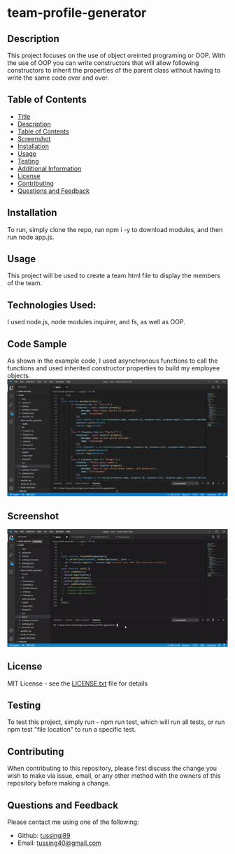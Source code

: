 
  
  # team-profile-generator
 
  ## Description
  This project focuses on the use of object oreinted programing or OOP. With the use of OOP you can write constructors that will allow following constructors to inherit the properties of the parent class without having to write the same code over and over.
  
  ## Table of Contents
  - [Title](#Title)
  - [Description](#description)
  - [Table of Contents](#table-of-contents)
  - [Screenshot](#screenshots)
  - [Installation](#installation)
  - [Usage](#usage)
  - [Testing](#testing)
  - [Additional Information](#additional-information)
  - [License](#license)
  - [Contributing](#contributing)
  - [Questions and Feedback](#questions-and-feedback)

  ## Installation
   To run, simply clone the repo, run npm i -y to download modules, and then run node app.js.

  ## Usage
  This project will be used to create a team.html file to display the members of the team.

  ## Technologies Used:
  I used node.js, node modules inquirer, and fs, as well as OOP.

  ## Code Sample
  As shown in the example code, I used asynchronous functions to call the functions and used inherited constructor properties to build my employee objects.
  <img src="./assets/sampleCode.png" alt="team-profile-generator"/>

  ## Screenshot
  <img src="./assets/screenshot.gif" alt="team-profile-generator"/>

  ## License
  MIT License - see the [LICENSE.txt](https://github.com/tussingj89/team-profile-generator/blob/main/LICENSE.txt) file for details
  
  ## Testing 
  To test this project, simply run - npm run test, which will run all tests, or run npm test "file location" to run a specific test.

  ## Contributing
  When contributing to this repository, please first discuss the change you wish to make via issue, email, or any other method with the owners of this repository before making a change.
  
  ## Questions and Feedback
  Please contact me using one of the following:
  - Github: [tussingj89](https://gist.github.com/tussingj89)
  - Email: tussing40@gmail.com
